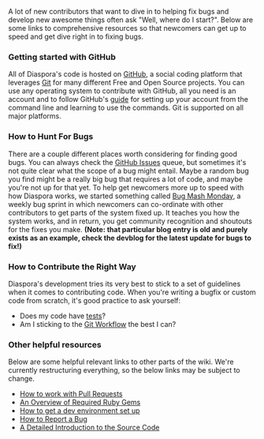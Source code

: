 A lot of new contributors that want to dive in to helping fix bugs and develop new awesome things often ask "Well, where do I start?". Below are some links to comprehensive resources so that newcomers can get up to speed and get dive right in to fixing bugs.

### Getting started with GitHub

All of Diaspora's code is hosted on [GitHub](http://github.com), a social coding platform that leverages [Git](http://en.wikipedia.org/git) for many different Free and Open Source projects. You can use any operating system to contribute with GitHub, all you need is an account and to follow GitHub's [guide](http://help.github.com/linux-set-up-git/) for setting up your account from the command line and learning to use the commands. Git is supported on all major platforms.

### How to Hunt For Bugs

There are a couple different places worth considering for finding good bugs. You can always check the [GitHub Issues](https://github.com/diaspora/diaspora/issues?direction=desc&labels=bug&page=3&sort=created&state=open) queue, but sometimes it's not quite clear what the scope of a bug might entail. Maybe a random bug you find might be a really big bug that requires a lot of code, and maybe you're not up for that yet. To help get newcomers more up to speed with how Diaspora works, we started something called [Bug Mash Monday](http://devblog.joindiaspora.com/2012/01/30/introducing-bug-mash-monday/), a weekly bug sprint in which newcomers can co-ordinate with other contributors to get parts of the system fixed up. It teaches you how the system works, and in return, you get community recognition and shoutouts for the fixes you make. **(Note: that particular blog entry is old and purely exists as an example, check the devblog for the latest update for bugs to fix!)**

### How to Contribute the Right Way

Diaspora's development tries its very best to stick to a set of guidelines when it comes to contributing code. When you're writing a bugfix or custom code from scratch, it's good practice to ask yourself:

* Does my code have [tests](https://github.com/diaspora/diaspora/wiki/Testing-workflow)?
* Am I sticking to the [Git Workflow](https://github.com/diaspora/diaspora/wiki/Git-Workflow) the best I can?

### Other helpful resources

Below are some helpful relevant links to other parts of the wiki. We're currently restructuring everything, so the below links may be subject to change.

* [How to work with Pull Requests](https://github.com/diaspora/diaspora/wiki/Merging-Pull-Requests)
* [An Overview of Required Ruby Gems](https://github.com/diaspora/diaspora/wiki/Overview-of-required-gems)
* [How to get a dev environment set up](https://github.com/diaspora/diaspora/wiki/Installing-and-Running-Diaspora)
* [How to Report a Bug](https://github.com/diaspora/diaspora/wiki/Report-a-bug)
* [A Detailed Introduction to the Source Code](https://github.com/diaspora/diaspora/wiki/An-Introduction-to-the-Diaspora-Source)